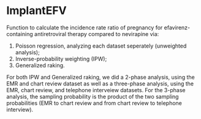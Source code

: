 # ImplantEFV

Function to calculate the incidence rate ratio of pregnancy for efavirenz-containing antiretroviral therapy compared to nevirapine via:

1. Poisson regression, analyzing each dataset seperately (unweighted analysis);
2. Inverse-probability weighting (IPW);
3. Generalized raking.

For both IPW and Generalized raking, we did a 2-phase analysis, using the EMR and chart review dataset as well as a three-phase analysis, using the EMR, chart review, and telephone interveiew datasets. For the 3-phase analysis, the sampling probability is the product of the two sampling probabilities (EMR to chart review and from chart review to telephone interview).

